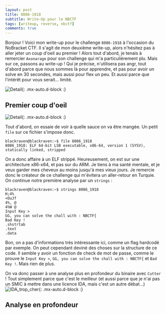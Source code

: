 ```yaml
---
layout: post
title: 8086-1918
subtitle: Write-Up pour le NBCTF
tags: [writeup, reverse, nbctf]
comments: true
---
```

Bonjour ! Voici mon write-up pour le challenge `8086-1918` à l'occasion du NoBracket CTF. Il s'agit de mon deuxième write-up, alors n'hésitez pas à aller jeter un coup d'oeil au premier !
Alors tout d'abord, je tenais à remercier `Axonarage` pour son challenge qui m'a particulièrement plu. Mais sur ce, passons au write-up ! Qui je précise, n'utilisera pas angr, tout d'abord parce que nous sommes là pour apprendre, et pas pour avoir un solve en 30 secondes, mais aussi pour flex un peu. Et aussi parce que l'intérêt pour vous serait... limité.

![Detail](https://cdn.discordapp.com/attachments/822188888297963560/1174445769512734821/865w7w.gif?ex=65679edb&is=655529db&hm=059fd0f075ecc0e222d624ad8815ecbf57abf3eb33b0c54b639fd12ea701eee7&){: .mx-auto.d-block :}

## Premier coup d'oeil
![Detail](https://cdn.discordapp.com/attachments/822188888297963560/1174440973716164720/Capture_decran_26.png?ex=65679a64&is=65552564&hm=c25446e651d41bc94fa0daa205d1bc74345ebb0484938e40db0a612b6ef93c0e&){: .mx-auto.d-block :}

Tout d'abord, on essaie de voir à quelle sauce on va être mangée. Un petit `file` sur ce fichier s'impose donc.
```console
blackraven@blackraven:~$ file 8086_1918
8086_1918: ELF 64-bit LSB executable, x86-64, version 1 (SYSV), statically linked, stripped
```
On a donc affaire à un ELF strippé. Heureusement, on est sur une architecture x86-x64, et pas sur du ARM. Je tiens à ma santé mentale, et je veux garder mes cheveux au moins jusqu'à mes vieux jours. Je remercie donc le créateur de ce challenge qui m'évitera un aller-retour en Turquie.
On continue notre première analyse par un `strings` :
```console
blackraven@blackraven:~$ strings 8086_1918
H;4%
<OuJf
4%, @
4%W @
Input Key >
GG, you can solve the chall with : NBCTF{
Bad Key !
.shstrtab
.text
.data
```
Bon, on a pas d'informations très intéressante ici, comme un flag hardcodé par exemple. On peut cependant deviné des choses sur la structure de ce code. Il semble y avoir un fonction de check de mot de passe, comme le prouve le `Input Key >`, `GG, you can solve the chall with : NBCTF{` et `Bad Key !`. Mais rien de plus.

On va donc passer à une analyse plus en profondeur du binaire avec `Cutter` ! Tout simplement parce que c'est le meilleur (et aussi parce que je n'ai pas un SMIC à mettre dans une licence IDA, mais c'est un autre débat...)
![IDA_trop_cher](https://cdn.discordapp.com/attachments/822188888297963560/1174763036083507290/869rhr.jpg?ex=6568c655&is=65565155&hm=d5a76bfd101041c0e2b052efde20b17bf79fb5017876735dc1b47424ee1179c0&){: .mx-auto.d-block :}

## Analyse en profondeur
